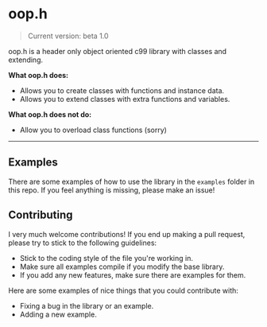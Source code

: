oop.h
======

 > Current version: beta 1.0

oop.h is a header only object oriented c99 library with classes and extending.

**What oop.h does:**

- Allows you to create classes with functions and instance data.
- Allows you to extend classes with extra functions and variables.

**What oop.h does not do:**

- Allow you to overload class functions (sorry)

--------------------------------------------------------------------------------

Examples
---------

There are some examples of how to use the library in the `examples` folder in this repo. If you feel anything is missing, please make an issue!

Contributing
-------------

I very much welcome contributions! If you end up making a pull request, please try to stick to the following guidelines:

- Stick to the coding style of the file you're working in.
- Make sure all examples compile if you modify the base library.
- If you add any new features, make sure there are examples for them.

Here are some examples of nice things that you could contribute with:

- Fixing a bug in the library or an example.
- Adding a new example.
